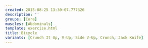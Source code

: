 ```yaml
---
created: 2015-08-25 13:30:07.777326
description: ''
groups: [Core]
muscles: [Abdominals]
template: exercise.html
title: Bicycle
variants: [Crunch It Up, V-Up, Side V-Up, Crunch, Jack Knife]
---
```

